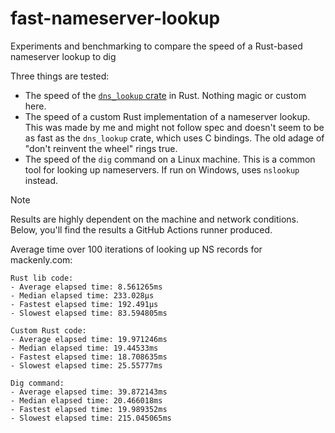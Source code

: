 # fast-nameserver-lookup
Experiments and benchmarking to compare the speed of a Rust-based nameserver lookup to dig

Three things are tested:
- The speed of the [`dns_lookup` crate](https://docs.rs/dns-lookup/latest/dns_lookup/) in Rust. Nothing magic or custom here.
- The speed of a custom Rust implementation of a nameserver lookup. This was made by me and might not follow spec and doesn't seem to be as fast as the `dns_lookup` crate, which uses C bindings. The old adage of "don't reinvent the wheel" rings true.
- The speed of the `dig` command on a Linux machine. This is a common tool for looking up nameservers. If run on Windows, uses `nslookup` instead.

> [!NOTE]
> Results are highly dependent on the machine and network conditions. Below, you'll find the results a GitHub Actions runner produced.

Average time over 100 iterations of looking up NS records for mackenly.com:
```
Rust lib code:
- Average elapsed time: 8.561265ms
- Median elapsed time: 233.028µs
- Fastest elapsed time: 192.491µs
- Slowest elapsed time: 83.594805ms

Custom Rust code:
- Average elapsed time: 19.971246ms
- Median elapsed time: 19.44533ms
- Fastest elapsed time: 18.708635ms
- Slowest elapsed time: 25.55777ms

Dig command:
- Average elapsed time: 39.872143ms
- Median elapsed time: 20.466018ms
- Fastest elapsed time: 19.989352ms
- Slowest elapsed time: 215.045065ms
```
